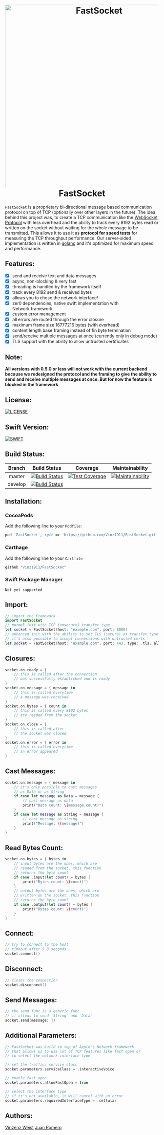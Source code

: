 <div align="center">
    <h1>
        <br>
            <a href="https://github.com/Vinz1911/FastSocket"><img src="http://weist.it/content/assets/images/fastsocket.svg" alt="FastSocket" width="600"></a>
        <br>
            FastSocket
        <br>
    </h1>
</div>

`FastSocket` is a proprietary bi-directional message based communication protocol on top of TCP (optionally over other layers in the future). The idea behind this project was, to create a TCP communication like the [WebSocket Protocol](https://tools.ietf.org/html/rfc6455) with less overhead and the ability to track every 8192 bytes read or written on the socket without waiting for the whole message to be transmitted. This allows it to use it as **protocol for speed tests** for measuring the TCP throughput performance. Our server-sided implementation is written in [golang](https://golang.org/) and it's optimized for maximum speed and performance.

## Features:

- [X] send and receive text and data messages
- [X] async, non-blocking & very fast
- [X] threading is handled by the framework itself
- [X] track every 8192 send & received bytes
- [X] allows you to chose the network interface!
- [X] zer0 dependencies, native swift implementation with Network.framework
- [X] custom error management
- [X] all errors are routed through the error closure
- [X] maximum frame size 16777216 bytes (with overhead)
- [X] content length base framing instead of fin byte termination
- [X] send/receive multiple messages at once (currently only in debug mode)
- [X] TLS support with the ability to allow untrusted certificates

## **Note:**
**All versions with 0.5.0 or less will not work with the current backend because we redesigned the protocol and the framing to give the ability to send and receive multiple messages at once. But for now the feature is blocked in the framework**

## License:
[![LICENSE](https://img.shields.io/badge/license-GPLv3-blue.svg?longCache=true&style=flat-square)](https://github.com/Vinz1911/FastSocket/blob/master/LICENSE)

## Swift Version:
[![SWIFT](https://img.shields.io/badge/Swift-5.0-orange.svg?longCache=true&style=flat-square)](https://swift.org)

## Build Status:

|  Branch |                                                         Build Status                                                        |                                                                            Coverage                                                                            |                                                                            Maintainability                                                                           |
|:-------:|:---------------------------------------------------------------------------------------------------------------------------:|:--------------------------------------------------------------------------------------------------------------------------------------------------------------:|:--------------------------------------------------------------------------------------------------------------------------------------------------------------------:|
|  master |  [![Build Status](https://travis-ci.org/Vinz1911/FastSocket.svg?branch=master)](https://travis-ci.org/Vinz1911/FastSocket)  | [![Test Coverage](https://api.codeclimate.com/v1/badges/c62326734b98deeefbee/test_coverage)](https://codeclimate.com/github/Vinz1911/FastSocket/test_coverage) | [![Maintainability](https://api.codeclimate.com/v1/badges/c62326734b98deeefbee/maintainability)](https://codeclimate.com/github/Vinz1911/FastSocket/maintainability) |
| develop | [![Build Status](https://travis-ci.org/Vinz1911/FastSocket.svg?branch=develop )](https://travis-ci.org/Vinz1911/FastSocket) |                                                                                                                                                                |                                                                                                                                                                      |

## Installation:

### CocoaPods

Add the following line to your `Podfile`:

```ruby
pod 'FastSocket', :git => 'https://github.com/Vinz1911/FastSocket.git'
```

### Carthage

Add the following line to your `Cartfile`

```ruby
github "Vinz1911/FastSocket"
```

### Swift Package Manager

    Not yet supported

## Import:

```swift
// import the Framework
import FastSocket
// normal init with TCP (unsecure) transfer type
let socket = FastSocket(host: "example.com", port: 8080)
// enhanced init with the ability to set TLS (secure) as transfer type
// it's also possible to accept connections with untrusted certs
let socket = FastSocket(host: "example.com", port: 443, type: .tls, allowUntrusted: true)

```

## Closures:

```swift
socket.on.ready = {
    // this is called after the connection
    // was successfully established and is ready
}
socket.on.message = { message in
    // this is called everytime
    // a message was received
}
socket.on.bytes = { count in
    // this is called every 8192 bytes
    // are readed from the socket
}
socket.on.close = {
    // this is called after
    // the socket was closed
}
socket.on.error = { error in
    // this is called everytime
    // an error appeared
}
```

## Cast Messages:
```swift
socket.on.message = { message in
    // it's only possible to cast messages
    // as Data or as String
    if case let message as Data = message {
        // cast message as data
        print("Data count: \(message.count)")
    }
    if case let message as String = message {
        // cast message as string
        print("Message: \(message)")
    }
}

```

## Read Bytes Count:
```swift
socket.on.bytes = { bytes in
    // input bytes are the ones, which are
    // readed from the socket, this function
    // returns the byte count
    if case .input(let count) = bytes {
        print("Bytes count: \(count)")
    }
    // output bytes are the ones, which are
    // written on the socket, this function
    // returns the byte count
    if case .output(let count) = bytes {
        print("Bytes count: \(count)")
    }
}
```

## Connect:

```swift
// try to connect to the host
// timeout after 5.0 seconds
socket.connect()
```

## Disconnect:

```swift
// closes the connection
socket.disconnect()

```

## Send Messages:
```swift
// the send func is a generic func
// it allows to send `String` and `Data`
socket.send(message: T)
```

## Additional Parameters:

```swift
// FastSocket was build in top of Apple's Network.framework
// that allows us to use lot of TCP features like fast open or
// to select the network interface type

// set the traffics service class
socket.parameters.serviceClass = .interactiveVoice

// enable fast open
socket.parameters.allowFastOpen = true

// select the interface type
// if it's not available, it will cancel with an error
socket.parameters.requiredInterfaceType = .cellular
```

## Authors:

[Vinzenz Weist](https://github.com/Vinz1911)
[Juan Romero](https://github.com/rukano)